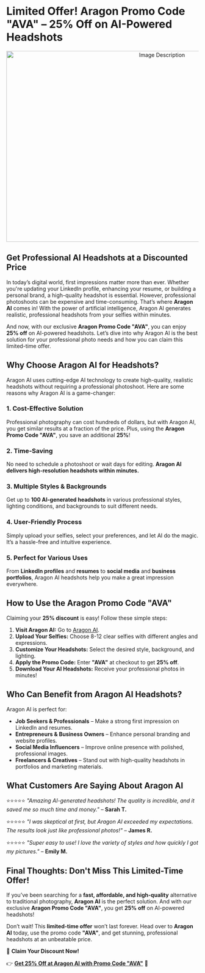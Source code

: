 # Limited Offer! Aragon Promo Code "AVA" – 25% Off on AI-Powered Headshots
<p align="center">
  <img src="https://res.cloudinary.com/dod2reyan/image/upload/v1741026698/aragon_da0xlb.png" 
       alt="Image Description" 
       width="800" 
       height="500">
</p>


## Get Professional AI Headshots at a Discounted Price

In today’s digital world, first impressions matter more than ever. Whether you're updating your LinkedIn profile, enhancing your resume, or building a personal brand, a high-quality headshot is essential. However, professional photoshoots can be expensive and time-consuming. That’s where **Aragon AI** comes in! With the power of artificial intelligence, Aragon AI generates realistic, professional headshots from your selfies within minutes.

And now, with our exclusive **Aragon Promo Code "AVA"**, you can enjoy **25% off** on AI-powered headshots. Let’s dive into why Aragon AI is the best solution for your professional photo needs and how you can claim this limited-time offer.

## Why Choose Aragon AI for Headshots?

Aragon AI uses cutting-edge AI technology to create high-quality, realistic headshots without requiring a professional photoshoot. Here are some reasons why Aragon AI is a game-changer:

### 1. Cost-Effective Solution

Professional photography can cost hundreds of dollars, but with Aragon AI, you get similar results at a fraction of the price. Plus, using the **Aragon Promo Code "AVA"**, you save an additional **25%**!

### 2. Time-Saving

No need to schedule a photoshoot or wait days for editing. **Aragon AI delivers high-resolution headshots within minutes.**

### 3. Multiple Styles & Backgrounds

Get up to **100 AI-generated headshots** in various professional styles, lighting conditions, and backgrounds to suit different needs.

### 4. User-Friendly Process

Simply upload your selfies, select your preferences, and let AI do the magic. It’s a hassle-free and intuitive experience.

### 5. Perfect for Various Uses

From **LinkedIn profiles** and **resumes** to **social media** and **business portfolios**, Aragon AI headshots help you make a great impression everywhere.

## How to Use the Aragon Promo Code "AVA"

Claiming your **25% discount** is easy! Follow these simple steps:

1. **Visit Aragon AI:** Go to [Aragon AI](https://aragon.ai/).
2. **Upload Your Selfies:** Choose 8-12 clear selfies with different angles and expressions.
3. **Customize Your Headshots:** Select the desired style, background, and lighting.
4. **Apply the Promo Code:** Enter **"AVA"** at checkout to get **25% off**.
5. **Download Your AI Headshots:** Receive your professional photos in minutes!

## Who Can Benefit from Aragon AI Headshots?

Aragon AI is perfect for:

- **Job Seekers & Professionals** – Make a strong first impression on LinkedIn and resumes.
- **Entrepreneurs & Business Owners** – Enhance personal branding and website profiles.
- **Social Media Influencers** – Improve online presence with polished, professional images.
- **Freelancers & Creatives** – Stand out with high-quality headshots in portfolios and marketing materials.

## What Customers Are Saying About Aragon AI

⭐⭐⭐⭐⭐ *"Amazing AI-generated headshots! The quality is incredible, and it saved me so much time and money."* – **Sarah T.**

⭐⭐⭐⭐⭐ *"I was skeptical at first, but Aragon AI exceeded my expectations. The results look just like professional photos!"* – **James R.**

⭐⭐⭐⭐⭐ *"Super easy to use! I love the variety of styles and how quickly I got my pictures."* – **Emily M.**

## Final Thoughts: Don't Miss This Limited-Time Offer!

If you’ve been searching for a **fast, affordable, and high-quality** alternative to traditional photography, **Aragon AI** is the perfect solution. And with our exclusive **Aragon Promo Code "AVA"**, you get **25% off** on AI-powered headshots!

Don’t wait! This **limited-time offer** won’t last forever. Head over to **Aragon AI** today, use the promo code **"AVA"**, and get stunning, professional headshots at an unbeatable price.

📌 **Claim Your Discount Now!**

👉 **[Get 25% Off at Aragon AI with Promo Code "AVA"](https://aragon.ai/)** 🚀
